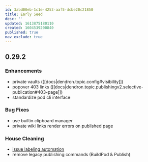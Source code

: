 ```yaml
---
id: 3abd00eb-1c1e-4253-aaf5-dcbe20c21850
title: Early Seed
desc: ''
updated: 1613875180110
created: 1604539200840
published: true
nav_exclude: true
---
```


## 0.29.2

### Enhancements
- private vaults ([[docs|dendron.topic.config#visibility]])
- popover 403 links ([[docs|dendron.topic.publishingv2.selective-publication#403-page]])
- standardize pod cli interface

### Bug Fixes
- use builtin clipboard manager 
- private wiki links render errors on published page

### House Cleaning
- [issue labeling automation](https://github.com/dendronhq/dendron/pull/453)
- remove legacy publishing commands (BuildPod & Publish)